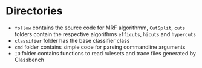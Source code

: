 # Directories

- `follow` contains the source code for MRF algorithmm, `CutSplit`, `cuts` folders contain the respective algorithms `efficuts`, `hicuts` and `hypercuts` 
- `classifier` folder has the base classifier class
- `cmd` folder contains simple code for parsing commandline arguments
- `IO` folder contains functions to read rulesets and trace files generated by Classbench